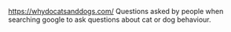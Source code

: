 https://whydocatsanddogs.com/
Questions asked by people when searching google to ask questions about cat or dog behaviour.
